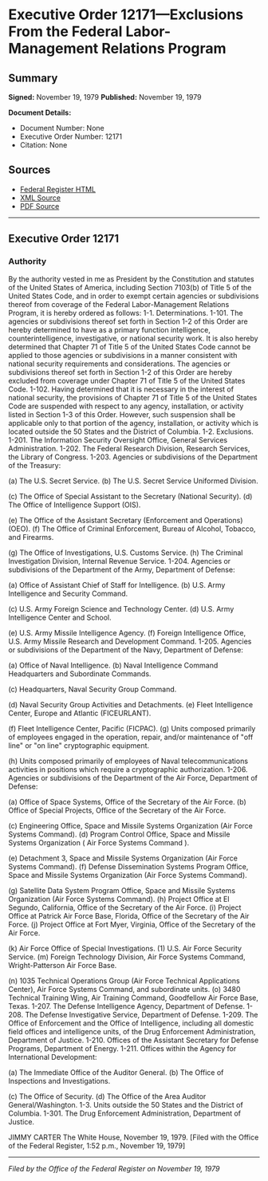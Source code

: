 # Executive Order 12171—Exclusions From the Federal Labor-Management Relations Program

## Summary

**Signed:** November 19, 1979
**Published:** November 19, 1979

**Document Details:**
- Document Number: None
- Executive Order Number: 12171
- Citation: None

## Sources
- [Federal Register HTML](https://www.presidency.ucsb.edu/documents/executive-order-12171-exclusions-from-the-federal-labor-management-relations-program)
- [XML Source](None)
- [PDF Source](None)

---

## Executive Order 12171

### Authority

By the authority vested in me as President by the Constitution and statutes of the United States of America, including Section 7103(b) of Title 5 of the United States Code, and in order to exempt certain agencies or subdivisions thereof from coverage of the Federal Labor-Management Relations Program, it is hereby ordered as follows:
1-1. Determinations.
1-101. The agencies or subdivisions thereof set forth in Section 1-2 of this Order are hereby determined to have as a primary function intelligence, counterintelligence, investigative, or national security work. It is also hereby determined that Chapter 71 of Title 5 of the United States Code cannot be applied to those agencies or subdivisions in a manner consistent with national security requirements and considerations. The agencies or subdivisions thereof set forth in Section 1-2 of this Order are hereby excluded from coverage under Chapter 71 of Title 5 of the United States Code.
1-102. Having determined that it is necessary in the interest of national security, the provisions of Chapter 71 of Title 5 of the United States Code are suspended with respect to any agency, installation, or activity listed in Section 1-3 of this Order. However, such suspension shall be applicable only to that portion of the agency, installation, or activity which is located outside the 50 States and the District of Columbia.
1-2. Exclusions.
1-201. The Information Security Oversight Office, General Services Administration.
1-202. The Federal Research Division, Research Services, the Library of Congress.
1-203. Agencies or subdivisions of the Department of the Treasury:

(a) The U.S. Secret Service.
(b) The U.S. Secret Service Uniformed Division.

(c) The Office of Special Assistant to the Secretary (National Security).
(d) The Office of Intelligence Support (OIS).

(e) The Office of the Assistant Secretary (Enforcement and Operations) (OEO).
(f) The Office of Criminal Enforcement, Bureau of Alcohol, Tobacco, and Firearms.

(g) The Office of Investigations, U.S. Customs Service.
(h) The Criminal Investigation Division, Internal Revenue Service.
1-204. Agencies or subdivisions of the Department of the Army, Department of Defense:

(a) Office of Assistant Chief of Staff for Intelligence.
(b) U.S. Army Intelligence and Security Command.

(c) U.S. Army Foreign Science and Technology Center.
(d) U.S. Army Intelligence Center and School.

(e) U.S. Army Missile Intelligence Agency.
(f) Foreign Intelligence Office, U.S. Army Missile Research and Development Command.
1-205. Agencies or subdivisions of the Department of the Navy, Department of Defense:

(a) Office of Naval Intelligence.
(b) Naval Intelligence Command Headquarters and Subordinate Commands.

(c) Headquarters, Naval Security
Group Command.

(d) Naval Security Group Activities and Detachments.
(e) Fleet Intelligence Center, Europe and Atlantic (FICEURLANT).

(f) Fleet Intelligence Center, Pacific (FICPAC).
(g) Units composed primarily of employees engaged in the operation, repair, and/or maintenance of "off line" or "on line" cryptographic equipment.

(h) Units composed primarily of employees of Naval telecommunications activities in positions which require a cryptographic authorization.
1-206. Agencies or subdivisions of the Department of the Air Force, Department of Defense:

(a) Office of Space Systems, Office of the Secretary of the Air Force.
(b) Office of Special Projects, Office of the Secretary of the Air Force.

(c) Engineering Office, Space and Missile Systems Organization (Air Force Systems Command).
(d) Program Control Office, Space and Missile Systems Organization ( Air Force Systems Command ).

(e) Detachment 3, Space and Missile Systems Organization (Air Force Systems Command).
(f) Defense Dissemination Systems Program Office, Space and Missile Systems Organization (Air Force Systems Command).

(g) Satellite Data System Program Office, Space and Missile Systems Organization (Air Force Systems Command).
(h) Project Office at El Segundo, California, Office of the Secretary of the Air Force.
    (i) Project Office at Patrick Air Force Base, Florida, Office of the Secretary of the Air Force.
(j) Project Office at Fort Myer, Virginia, Office of the Secretary of the Air Force.

(k) Air Force Office of Special Investigations.
    (1) U.S. Air Force Security Service.
(m) Foreign Technology Division, Air Force Systems Command, Wright-Patterson Air Force Base.

(n) 1035 Technical Operations Group (Air Force Technical Applications Center), Air Force Systems Command, and subordinate units.
(o) 3480 Technical Training Wing, Air Training Command, Goodfellow Air Force Base, Texas.
1-207. The Defense Intelligence Agency, Department of Defense.
1-208. The Defense Investigative Service, Department of Defense.
1-209. The Office of Enforcement and the Office of Intelligence, including all domestic field offices and intelligence units, of the Drug Enforcement Administration, Department of Justice.
1-210. Offices of the Assistant Secretary for Defense Programs, Department of Energy.
1-211. Offices within the Agency for International Development:

(a) The Immediate Office of the Auditor General.
(b) The Office of Inspections and Investigations.

(c) The Office of Security.
(d) The Office of the Area Auditor General/Washington.
1-3. Units outside the 50 States and the District of Columbia.
1-301. The Drug Enforcement Administration, Department of Justice.

JIMMY CARTER
The White House,
November 19, 1979.
[Filed with the Office of the Federal Register, 1:52 p.m., November 19, 1979]

---

*Filed by the Office of the Federal Register on November 19, 1979*
